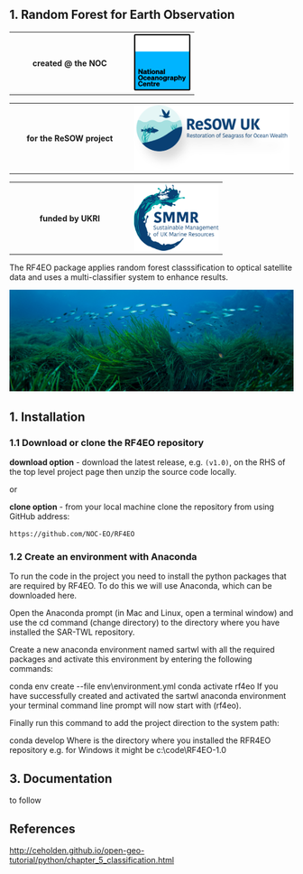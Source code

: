 ## 1. Random Forest for Earth Observation

<table>
  <tr>
    <th width = 200>created @ the NOC</th>
    <th><img src="/docs/images/NOC_logo.png" width="100"></th>
  </tr>
</table>
<table>
  <tr>
    <th width = 200>for the ReSOW project</th>
    <th><img src="/docs/images/ReSOW_logo.png" width="300"></th>
  </tr>
</table>
<table>
  <tr>
    <th width = 200>funded by UKRI</th>
    <th><img src="/docs/images/SMMR_logo.png" width="150"</th>
  </tr>
</table>

The RF4EO package applies random forest classsification to optical satellite data and uses a multi-classifier system to enhance results. 

<img src="/docs/images/seagrass.jpg" width="750">

## 1. Installation

### 1.1 Download or clone the **RF4EO** repository

**download option** - download the latest release, e.g. `(v1.0)`, on the RHS of the top level project page then unzip the source code locally.

or

**clone option** - from your local machine clone the repository from using GitHub address:

    https://github.com/NOC-EO/RF4EO

### 1.2 Create an environment with Anaconda
To run the code in the project you need to install the python packages that are required by RF4EO. To do this we will use Anaconda, which can be downloaded here.

Open the Anaconda prompt (in Mac and Linux, open a terminal window) and use the cd command (change directory) to the directory where you have installed the SAR-TWL repository.

Create a new anaconda environment named sartwl with all the required packages and activate this environment by entering the following commands:

conda env create --file env\environment.yml
conda activate rf4eo
If you have successfully created and activated the sartwl anaconda environment your terminal command line prompt will now start with (rf4eo).

Finally run this command to add the project direction to the system path:

conda develop <project directory>
Where <project directory> is the directory where you installed the RFR4EO repository e.g. for Windows it might be c:\code\RF4EO-1.0


## 3. Documentation

to follow



## References

 http://ceholden.github.io/open-geo-tutorial/python/chapter_5_classification.html
